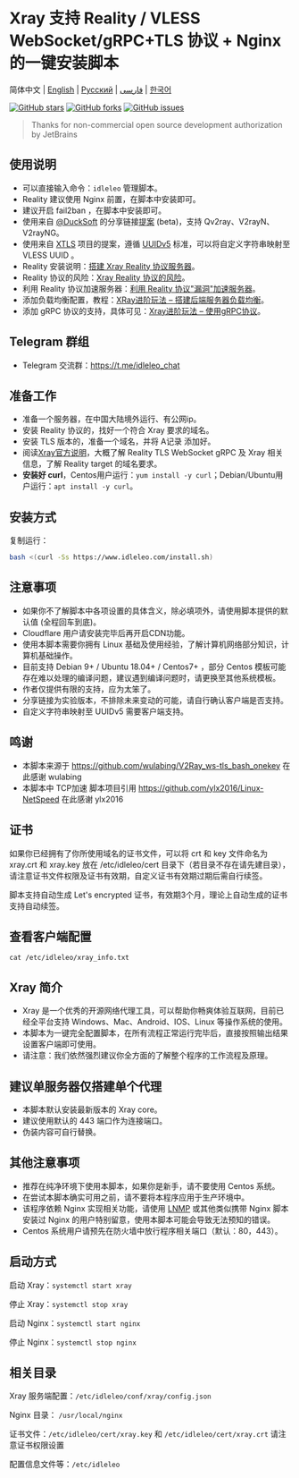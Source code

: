 # Xray 支持 Reality / VLESS WebSocket/gRPC+TLS 协议 + Nginx 的一键安装脚本

简体中文 | [English](/languages/en/README.md) | [Русский](/languages/ru/README.md) | [فارسی](/languages/fa/README.md) | [한국어](/languages/ko/README.md)

[![GitHub stars](https://img.shields.io/github/stars/hello-yunshu/Xray_bash_onekey?color=%230885ce)](https://github.com/hello-yunshu/Xray_bash_onekey/stargazers) [![GitHub forks](https://img.shields.io/github/forks/hello-yunshu/Xray_bash_onekey?color=%230885ce)](https://github.com/hello-yunshu/Xray_bash_onekey/network) [![GitHub issues](https://img.shields.io/github/issues/hello-yunshu/Xray_bash_onekey)](https://github.com/hello-yunshu/Xray_bash_onekey/issues)

> Thanks for non-commercial open source development authorization by JetBrains

## 使用说明

* 可以直接输入命令：`idleleo` 管理脚本。
* Reality 建议使用 Nginx 前置，在脚本中安装即可。
* 建议开启 fail2ban ，在脚本中安装即可。
* 使用来自 [@DuckSoft](https://github.com/DuckSoft) 的分享链接[提案](https://github.com/XTLS/Xray-core/issues/91) (beta)，支持 Qv2ray、V2rayN、V2rayNG。
* 使用来自 [XTLS](https://github.com/XTLS/Xray-core/issues/158) 项目的提案，遵循 [UUIDv5](https://tools.ietf.org/html/rfc4122#section-4.3) 标准，可以将自定义字符串映射至 VLESS UUID 。
* Reality 安装说明：[搭建 Xray Reality 协议服务器](https://hey.run/archives/da-jian-xray-reality-xie-yi-fu-wu-qi)。
* Reality 协议的风险：[Xray Reality 协议的风险](https://hey.run/archives/reality-xie-yi-de-feng-xian)。
* 利用 Reality 协议加速服务器：[利用 Reality 协议"漏洞"加速服务器](https://hey.run/archives/li-yong-reality-xie-yi-lou-dong-jia-su-fu-wu-qi)。
* 添加负载均衡配置，教程：[XRay进阶玩法 – 搭建后端服务器负载均衡](https://hey.run/archives/xrayjin-jie-wan-fa---da-jian-hou-duan-fu-wu-qi-fu-zai-jun-heng)。
* 添加 gRPC 协议的支持，具体可见：[Xray进阶玩法 – 使用gRPC协议](https://hey.run/archives/xrayjin-jie-wan-fa---shi-yong-grpcxie-yi)。

## Telegram 群组

* Telegram 交流群：<https://t.me/idleleo_chat>

## 准备工作

* 准备一个服务器，在中国大陆境外运行、有公网ip。
* 安装 Reality 协议的，找好一个符合 Xray 要求的域名。
* 安装 TLS 版本的，准备一个域名，并将 A记录 添加好。
* 阅读[Xray官方说明](https://xtls.github.io)，大概了解 Reality TLS WebSocket gRPC 及 Xray 相关信息，了解 Reality target 的域名要求。
* **安装好 curl**，Centos用户运行：`yum install -y curl`；Debian/Ubuntu用户运行：`apt install -y curl`。

## 安装方式

复制运行：

``` bash
bash <(curl -Ss https://www.idleleo.com/install.sh)
```

## 注意事项

* 如果你不了解脚本中各项设置的具体含义，除必填项外，请使用脚本提供的默认值 (全程回车到底)。
* Cloudflare 用户请安装完毕后再开启CDN功能。
* 使用本脚本需要你拥有 Linux 基础及使用经验，了解计算机网络部分知识，计算机基础操作。
* 目前支持 Debian 9+ / Ubuntu 18.04+ / Centos7+ ，部分 Centos 模板可能存在难以处理的编译问题，建议遇到编译问题时，请更换至其他系统模板。
* 作者仅提供有限的支持，应为太笨了。
* 分享链接为实验版本，不排除未来变动的可能，请自行确认客户端是否支持。
* 自定义字符串映射至 UUIDv5 需要客户端支持。

## 鸣谢

* 本脚本来源于 <https://github.com/wulabing/V2Ray_ws-tls_bash_onekey> 在此感谢 wulabing
* 本脚本中 TCP加速 脚本项目引用 <https://github.com/ylx2016/Linux-NetSpeed> 在此感谢 ylx2016

## 证书

如果你已经拥有了你所使用域名的证书文件，可以将 crt 和 key 文件命名为 xray.crt 和 xray.key 放在 /etc/idleleo/cert 目录下（若目录不存在请先建目录），请注意证书文件权限及证书有效期，自定义证书有效期过期后需自行续签。

脚本支持自动生成 Let's encrypted 证书，有效期3个月，理论上自动生成的证书支持自动续签。

## 查看客户端配置

`cat /etc/idleleo/xray_info.txt`

## Xray 简介

* Xray 是一个优秀的开源网络代理工具，可以帮助你畅爽体验互联网，目前已经全平台支持 Windows、Mac、Android、IOS、Linux 等操作系统的使用。
* 本脚本为一键完全配置脚本，在所有流程正常运行完毕后，直接按照输出结果设置客户端即可使用。
* 请注意：我们依然强烈建议你全方面的了解整个程序的工作流程及原理。

## 建议单服务器仅搭建单个代理

* 本脚本默认安装最新版本的 Xray core。
* 建议使用默认的 443 端口作为连接端口。
* 伪装内容可自行替换。

## 其他注意事项

* 推荐在纯净环境下使用本脚本，如果你是新手，请不要使用 Centos 系统。
* 在尝试本脚本确实可用之前，请不要将本程序应用于生产环境中。
* 该程序依赖 Nginx 实现相关功能，请使用 [LNMP](https://lnmp.org) 或其他类似携带 Nginx 脚本安装过 Nginx 的用户特别留意，使用本脚本可能会导致无法预知的错误。
* Centos 系统用户请预先在防火墙中放行程序相关端口（默认：80，443）。

## 启动方式

启动 Xray：`systemctl start xray`

停止 Xray：`systemctl stop xray`

启动 Nginx：`systemctl start nginx`

停止 Nginx：`systemctl stop nginx`

## 相关目录

Xray 服务端配置：`/etc/idleleo/conf/xray/config.json`

Nginx 目录： `/usr/local/nginx`

证书文件：`/etc/idleleo/cert/xray.key` 和 `/etc/idleleo/cert/xray.crt` 请注意证书权限设置

配置信息文件等：`/etc/idleleo`
